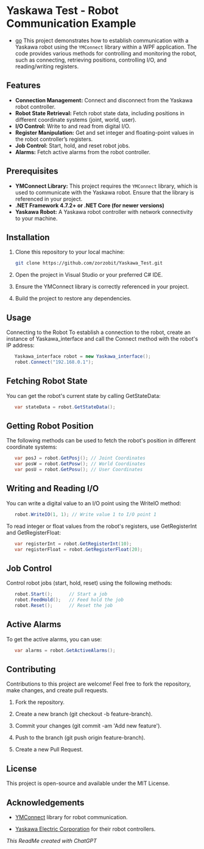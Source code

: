 # Yaskawa Test - Robot Communication Example

- [go](http://stackoverflow.com{:target="_blank"}) 
This project demonstrates how to establish communication with a Yaskawa robot using the `YMConnect` library within a WPF application. The code provides various methods for controlling and monitoring the robot, such as connecting, retrieving positions, controlling I/O, and reading/writing registers.

## Features

- **Connection Management:** Connect and disconnect from the Yaskawa robot controller.
- **Robot State Retrieval:** Fetch robot state data, including positions in different coordinate systems (joint, world, user).
- **I/O Control:** Write to and read from digital I/O.
- **Register Manipulation:** Get and set integer and floating-point values in the robot controller’s registers.
- **Job Control:** Start, hold, and reset robot jobs.
- **Alarms:** Fetch active alarms from the robot controller.

## Prerequisites

- **YMConnect Library:** This project requires the `YMConnect` library, which is used to communicate with the Yaskawa robot. Ensure that the library is referenced in your project.
- **.NET Framework 4.7.2+ or .NET Core (for newer versions)**
- **Yaskawa Robot:** A Yaskawa robot controller with network connectivity to your machine.

## Installation

1. Clone this repository to your local machine:
   ```bash
   git clone https://github.com/zorzobit/Yaskawa_Test.git
   ```
2. Open the project in Visual Studio or your preferred C# IDE.

3. Ensure the YMConnect library is correctly referenced in your project.

4. Build the project to restore any dependencies.

## Usage
Connecting to the Robot
To establish a connection to the robot, create an instance of Yaskawa_interface and call the Connect method with the robot's IP address:
```csharp
   Yaskawa_interface robot = new Yaskawa_interface();
   robot.Connect("192.168.0.1");
```

      
## Fetching Robot State
You can get the robot's current state by calling GetStateData:
```csharp
   var stateData = robot.GetStateData();
```
## Getting Robot Position
The following methods can be used to fetch the robot's position in different coordinate systems:
```csharp
   var posJ = robot.GetPosj(); // Joint Coordinates
   var posW = robot.GetPosw(); // World Coordinates
   var posU = robot.GetPosu(); // User Coordinates
```
## Writing and Reading I/O
You can write a digital value to an I/O point using the WriteIO method:
```csharp
   robot.WriteIO(1, 1); // Write value 1 to I/O point 1
```
To read integer or float values from the robot's registers, use GetRegisterInt and GetRegisterFloat:
```csharp
   var registerInt = robot.GetRegisterInt(10);
   var registerFloat = robot.GetRegisterFloat(20);
```

## Job Control
Control robot jobs (start, hold, reset) using the following methods:
```csharp
   robot.Start();      // Start a job
   robot.FeedHold();   // Feed hold the job
   robot.Reset();      // Reset the job
```

## Active Alarms
To get the active alarms, you can use:
```csharp
   var alarms = robot.GetActiveAlarms();
```
## Contributing
Contributions to this project are welcome! Feel free to fork the repository, make changes, and create pull requests.

1. Fork the repository.

2. Create a new branch (git checkout -b feature-branch).

3. Commit your changes (git commit -am 'Add new feature').

4. Push to the branch (git push origin feature-branch).
   
5. Create a new Pull Request.

## License
This project is open-source and available under the MIT License.

## Acknowledgements
- <a href="https://github.com/Yaskawa-Global/YMConnect" target="_blank">YMConnect</a> library for robot communication.

- <a href="https://www.yaskawa.com" target="_blank">Yaskawa Electric Corporation</a> for their robot controllers.

<i>This ReadMe created with ChatGPT</i>
